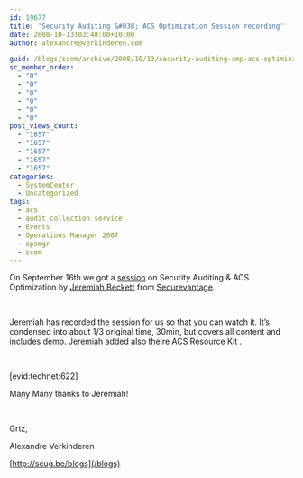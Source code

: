 ```yaml
---
id: 19677
title: 'Security Auditing &#038; ACS Optimization Session recording'
date: 2008-10-13T03:40:00+10:00
author: alexandre@verkinderen.com

guid: /blogs/scom/archive/2008/10/13/security-auditing-amp-acs-optimization-session-recording.aspx
sc_member_order:
  - "0"
  - "0"
  - "0"
  - "0"
  - "0"
  - "0"
post_views_count:
  - "1657"
  - "1657"
  - "1657"
  - "1657"
  - "1657"
categories:
  - SystemCenter
  - Uncategorized
tags:
  - acs
  - audit collection service
  - Events
  - Operations Manager 2007
  - opsmgr
  - scom
---
```

On September 16th we got a <a target="_blank" href="/content/Events.aspx">session</a> on Security Auditing & ACS Optimization by [Jeremiah Beckett](http://securevantage.spaces.live.com/blog) from [Securevantage](http://www.securevantage.com/).

&nbsp;

Jeremiah has [](/media/p/646.aspx)recorded the session for us so that you can watch it. It&rsquo;s condensed into about 1/3 original time, 30min, but covers all content and includes demo. Jeremiah added also theire [ACS Resource Kit](/media/p/647.aspx) .

&nbsp;

[evid:technet:622]

Many Many thanks to Jeremiah!

&nbsp;

Grtz,

Alexandre Verkinderen

[http://scug.be/blogs](/blogs)

